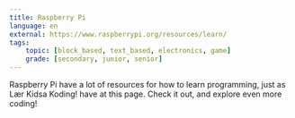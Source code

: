 ```yaml
---
title: Raspberry Pi
language: en
external: https://www.raspberrypi.org/resources/learn/
tags:
    topic: [block_based, text_based, electronics, game]
    grade: [secondary, junior, senior]
---
```


Raspberry Pi have a lot of resources for how to learn programming, just as Lær
Kidsa Koding! have at this page. Check it out, and explore even more coding!
